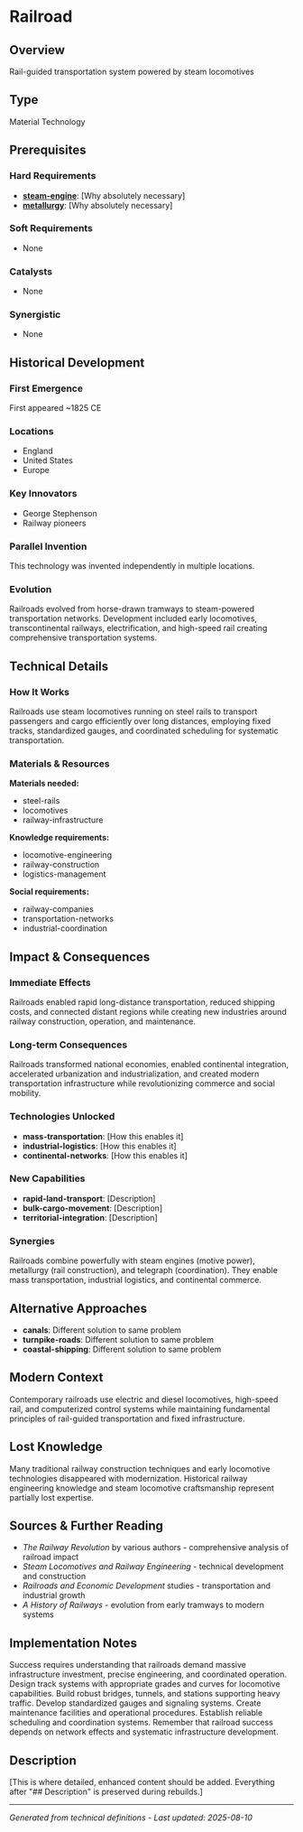 # Railroad

## Overview
Rail-guided transportation system powered by steam locomotives

## Type
Material Technology

## Prerequisites

### Hard Requirements
- **[steam-engine](../steam-engine/README.md)**: [Why absolutely necessary]
- **[metallurgy](../metallurgy/README.md)**: [Why absolutely necessary]

### Soft Requirements
- None

### Catalysts
- None

### Synergistic
- None

## Historical Development

### First Emergence
First appeared ~1825 CE

### Locations
- England
- United States
- Europe

### Key Innovators
- George Stephenson
- Railway pioneers

### Parallel Invention
This technology was invented independently in multiple locations.

### Evolution
Railroads evolved from horse-drawn tramways to steam-powered transportation networks. Development included early locomotives, transcontinental railways, electrification, and high-speed rail creating comprehensive transportation systems.

## Technical Details

### How It Works
Railroads use steam locomotives running on steel rails to transport passengers and cargo efficiently over long distances, employing fixed tracks, standardized gauges, and coordinated scheduling for systematic transportation.

### Materials & Resources
**Materials needed:**
- steel-rails
- locomotives
- railway-infrastructure


**Knowledge requirements:**
- locomotive-engineering
- railway-construction
- logistics-management


**Social requirements:**
- railway-companies
- transportation-networks
- industrial-coordination

## Impact & Consequences

### Immediate Effects
Railroads enabled rapid long-distance transportation, reduced shipping costs, and connected distant regions while creating new industries around railway construction, operation, and maintenance.

### Long-term Consequences
Railroads transformed national economies, enabled continental integration, accelerated urbanization and industrialization, and created modern transportation infrastructure while revolutionizing commerce and social mobility.

### Technologies Unlocked
- **mass-transportation**: [How this enables it]
- **industrial-logistics**: [How this enables it]
- **continental-networks**: [How this enables it]

### New Capabilities
- **rapid-land-transport**: [Description]
- **bulk-cargo-movement**: [Description]
- **territorial-integration**: [Description]

### Synergies
Railroads combine powerfully with steam engines (motive power), metallurgy (rail construction), and telegraph (coordination). They enable mass transportation, industrial logistics, and continental commerce.

## Alternative Approaches
- **canals**: Different solution to same problem
- **turnpike-roads**: Different solution to same problem
- **coastal-shipping**: Different solution to same problem

## Modern Context
Contemporary railroads use electric and diesel locomotives, high-speed rail, and computerized control systems while maintaining fundamental principles of rail-guided transportation and fixed infrastructure.

## Lost Knowledge
Many traditional railway construction techniques and early locomotive technologies disappeared with modernization. Historical railway engineering knowledge and steam locomotive craftsmanship represent partially lost expertise.

## Sources & Further Reading
- *The Railway Revolution* by various authors - comprehensive analysis of railroad impact
- *Steam Locomotives and Railway Engineering* - technical development and construction
- *Railroads and Economic Development* studies - transportation and industrial growth
- *A History of Railways* - evolution from early tramways to modern systems

## Implementation Notes
Success requires understanding that railroads demand massive infrastructure investment, precise engineering, and coordinated operation. Design track systems with appropriate grades and curves for locomotive capabilities. Build robust bridges, tunnels, and stations supporting heavy traffic. Develop standardized gauges and signaling systems. Create maintenance facilities and operational procedures. Establish reliable scheduling and coordination systems. Remember that railroad success depends on network effects and systematic infrastructure development.

## Description







[This is where detailed, enhanced content should be added. Everything after "## Description" is preserved during rebuilds.]

---
*Generated from technical definitions - Last updated: 2025-08-10*
